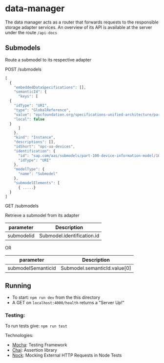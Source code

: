 # data-manager

The data manager acts as a router that forwards requests to the responsible storage adapter services. An overview of its API is available at the server under the route `/api-docs`

## Submodels
Route a submodel to its respective adapter


POST /submodels

```javascript
[
  {
    "embeddedDataSpecifications": [],
    "semanticId": {
      "keys": [
  {
    "idType": "URI",
    "type": "GlobalReference",
    "value": "opcfoundation.org/specifications-unified-architecture/part-100-device-information-model/",
    "local": false
  }
      ]
    },
    "kind": "Instance",
    "descriptions": [],
    "idShort": "opc-ua-devices",
    "identification": {
      "id": "sap.com/aas/submodels/part-100-device-information-model/10JF-1234-Jf14-PP22",
      "idType": "URI"
    },
    "modelType": {
      "name": "Submodel"
    },
    "submodelElements": [
      { .....}
  }
]
```


GET /submodels

Retrieve a submodel from its adapter

|   parameter         |      Description                 |
|   :-------:         | :-------------------:            |
|   submodelid        |  Submodel.identification.id      |

OR

|   parameter         |      Description                 |
|   :-------:         | :-------------------:            |
|  submodelSemanticid |  Submodel.semanticId.value[0]    |



## Running

- To start: `npm run dev` from the this directory
- A GET on `localhost:4000/health` returns a "Server Up!"


### Testing:

To run tests give:
`npm run test`

Technologies:
- [Mocha](https://mochajs.org/): Testing Framework
- [Chai](https://www.chaijs.com/): Assertion library
- [Nock](https://github.com/nock/nock): Mocking External HTTP Requests in Node Tests

